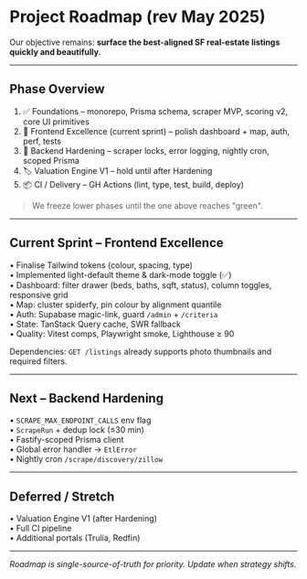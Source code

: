 # Project Roadmap (rev May 2025)

Our objective remains: **surface the best-aligned SF real-estate listings quickly and beautifully.**

---

## Phase Overview
1. ✅ Foundations – monorepo, Prisma schema, scraper MVP, scoring v2, core UI primitives
2. 🚀 Frontend Excellence (current sprint) – polish dashboard + map, auth, perf, tests
3. 🔧 Backend Hardening – scraper locks, error logging, nightly cron, scoped Prisma
4. 🏷 Valuation Engine V1 – hold until after Hardening
5. 📦 CI / Delivery – GH Actions (lint, type, test, build, deploy)

> We freeze lower phases until the one above reaches "green".

---

## Current Sprint – Frontend Excellence

• Finalise Tailwind tokens (colour, spacing, type)  
• Implemented light-default theme & dark-mode toggle (✅)  
• Dashboard: filter drawer (beds, baths, sqft, status), column toggles, responsive grid  
• Map: cluster spiderfy, pin colour by alignment quantile  
• Auth: Supabase magic-link, guard `/admin` + `/criteria`  
• State: TanStack Query cache, SWR fallback  
• Quality: Vitest comps, Playwright smoke, Lighthouse ≥ 90  

Dependencies: `GET /listings` already supports photo thumbnails and required filters.

---

## Next – Backend Hardening

• `SCRAPE_MAX_ENDPOINT_CALLS` env flag  
• `ScrapeRun` + dedup lock (≤30 min)  
• Fastify-scoped Prisma client  
• Global error handler → `EtlError`  
• Nightly cron `/scrape/discovery/zillow`  

---

## Deferred / Stretch

• Valuation Engine V1 (after Hardening)  
• Full CI pipeline  
• Additional portals (Trulia, Redfin)  

---

*Roadmap is single-source-of-truth for priority. Update when strategy shifts.* 